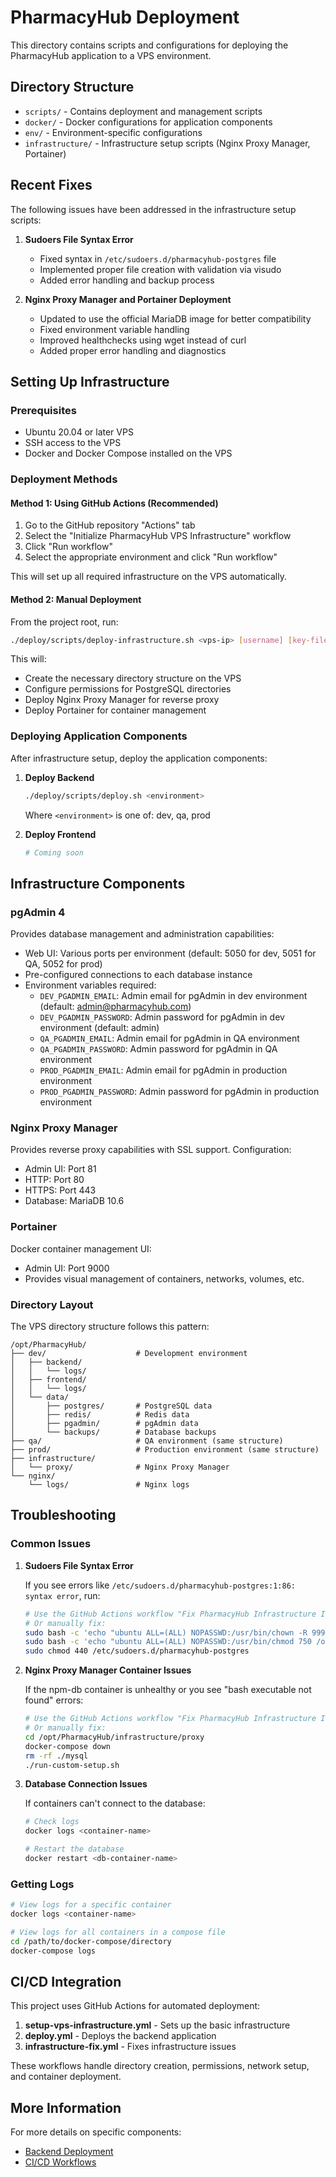 # PharmacyHub Deployment

This directory contains scripts and configurations for deploying the PharmacyHub application to a VPS environment.

## Directory Structure

- `scripts/` - Contains deployment and management scripts
- `docker/` - Docker configurations for application components
- `env/` - Environment-specific configurations
- `infrastructure/` - Infrastructure setup scripts (Nginx Proxy Manager, Portainer)

## Recent Fixes

The following issues have been addressed in the infrastructure setup scripts:

1. **Sudoers File Syntax Error**
   - Fixed syntax in `/etc/sudoers.d/pharmacyhub-postgres` file
   - Implemented proper file creation with validation via visudo
   - Added error handling and backup process

2. **Nginx Proxy Manager and Portainer Deployment**
   - Updated to use the official MariaDB image for better compatibility
   - Fixed environment variable handling
   - Improved healthchecks using wget instead of curl
   - Added proper error handling and diagnostics

## Setting Up Infrastructure

### Prerequisites

- Ubuntu 20.04 or later VPS
- SSH access to the VPS
- Docker and Docker Compose installed on the VPS

### Deployment Methods

#### Method 1: Using GitHub Actions (Recommended)

1. Go to the GitHub repository "Actions" tab
2. Select the "Initialize PharmacyHub VPS Infrastructure" workflow
3. Click "Run workflow" 
4. Select the appropriate environment and click "Run workflow"

This will set up all required infrastructure on the VPS automatically.

#### Method 2: Manual Deployment

From the project root, run:

```bash
./deploy/scripts/deploy-infrastructure.sh <vps-ip> [username] [key-file]
```

This will:
- Create the necessary directory structure on the VPS
- Configure permissions for PostgreSQL directories
- Deploy Nginx Proxy Manager for reverse proxy
- Deploy Portainer for container management

### Deploying Application Components

After infrastructure setup, deploy the application components:

1. **Deploy Backend**

   ```bash
   ./deploy/scripts/deploy.sh <environment>
   ```

   Where `<environment>` is one of: dev, qa, prod

2. **Deploy Frontend**

   ```bash
   # Coming soon
   ```

## Infrastructure Components

### pgAdmin 4

Provides database management and administration capabilities:
- Web UI: Various ports per environment (default: 5050 for dev, 5051 for QA, 5052 for prod)
- Pre-configured connections to each database instance
- Environment variables required:
  - `DEV_PGADMIN_EMAIL`: Admin email for pgAdmin in dev environment (default: admin@pharmacyhub.com)
  - `DEV_PGADMIN_PASSWORD`: Admin password for pgAdmin in dev environment (default: admin)
  - `QA_PGADMIN_EMAIL`: Admin email for pgAdmin in QA environment
  - `QA_PGADMIN_PASSWORD`: Admin password for pgAdmin in QA environment
  - `PROD_PGADMIN_EMAIL`: Admin email for pgAdmin in production environment
  - `PROD_PGADMIN_PASSWORD`: Admin password for pgAdmin in production environment

### Nginx Proxy Manager

Provides reverse proxy capabilities with SSL support. Configuration:
- Admin UI: Port 81
- HTTP: Port 80
- HTTPS: Port 443
- Database: MariaDB 10.6

### Portainer

Docker container management UI:
- Admin UI: Port 9000
- Provides visual management of containers, networks, volumes, etc.

### Directory Layout

The VPS directory structure follows this pattern:
```
/opt/PharmacyHub/
├── dev/                    # Development environment
│   ├── backend/
│   │   └── logs/
│   ├── frontend/
│   │   └── logs/
│   └── data/
│       ├── postgres/       # PostgreSQL data
│       ├── redis/          # Redis data
│       ├── pgadmin/        # pgAdmin data
│       └── backups/        # Database backups
├── qa/                     # QA environment (same structure)
├── prod/                   # Production environment (same structure)
├── infrastructure/
│   └── proxy/              # Nginx Proxy Manager
└── nginx/
    └── logs/               # Nginx logs
```

## Troubleshooting

### Common Issues

1. **Sudoers File Syntax Error**

   If you see errors like `/etc/sudoers.d/pharmacyhub-postgres:1:86: syntax error`, run:
   ```bash
   # Use the GitHub Actions workflow "Fix PharmacyHub Infrastructure Issues"
   # Or manually fix:
   sudo bash -c 'echo "ubuntu ALL=(ALL) NOPASSWD:/usr/bin/chown -R 999:999 /opt/PharmacyHub/*/data/postgres" > /etc/sudoers.d/pharmacyhub-postgres'
   sudo bash -c 'echo "ubuntu ALL=(ALL) NOPASSWD:/usr/bin/chmod 750 /opt/PharmacyHub/*/data/postgres" >> /etc/sudoers.d/pharmacyhub-postgres'
   sudo chmod 440 /etc/sudoers.d/pharmacyhub-postgres
   ```

2. **Nginx Proxy Manager Container Issues**

   If the npm-db container is unhealthy or you see "bash executable not found" errors:
   ```bash
   # Use the GitHub Actions workflow "Fix PharmacyHub Infrastructure Issues"
   # Or manually fix:
   cd /opt/PharmacyHub/infrastructure/proxy
   docker-compose down
   rm -rf ./mysql
   ./run-custom-setup.sh
   ```

3. **Database Connection Issues**

   If containers can't connect to the database:
   ```bash
   # Check logs
   docker logs <container-name>
   
   # Restart the database
   docker restart <db-container-name>
   ```

### Getting Logs

```bash
# View logs for a specific container
docker logs <container-name>

# View logs for all containers in a compose file
cd /path/to/docker-compose/directory
docker-compose logs
```

## CI/CD Integration

This project uses GitHub Actions for automated deployment:

1. **setup-vps-infrastructure.yml** - Sets up the basic infrastructure
2. **deploy.yml** - Deploys the backend application 
3. **infrastructure-fix.yml** - Fixes infrastructure issues

These workflows handle directory creation, permissions, network setup, and container deployment.

## More Information

For more details on specific components:
- [Backend Deployment](./docker/README.md)
- [CI/CD Workflows](../.github/workflows/README.md)
